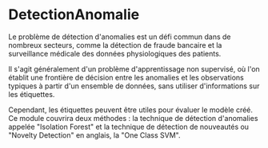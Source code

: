 # DetectionAnomalie
Le problème de détection d'anomalies est un défi commun dans de nombreux secteurs, comme la détection de fraude bancaire et la surveillance médicale des données physiologiques des patients. 


Il s'agit généralement d'un problème d'apprentissage non supervisé, où l'on établit une frontière de décision entre les anomalies et les observations typiques à partir d'un ensemble de données, sans utiliser d'informations sur les étiquettes. 


Cependant, les étiquettes peuvent être utiles pour évaluer le modèle créé. Ce module couvrira deux méthodes : la technique de détection d'anomalies appelée "Isolation Forest" et la technique de détection de nouveautés ou "Novelty Detection" en anglais, la "One Class SVM".
